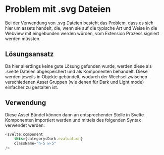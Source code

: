 # Problem mit .svg Dateien

Bei der Verwendung von .svg Dateien besteht das Problem, dass es sich hier um assets handelt, die, wenn sie auf die typische Art und Weise in die Webview mit eingebunden werden würden, vom Extension Prozess signiert werden müssten.

## Lösungsansatz

Da hier allerdings keine gute Lösung gefunden wurde, werden diese als .svelte Dateien abgespeichert und als Komponenten behandelt. Diese werden jeweils in Objekte gebündelt, wodurch der Wechsel zwischen verschiedenen Asset Gruppen (wie denen für Dark und Light mode) einfacher zu gestalten ist.

## Verwendung

Diese Asset Bündel können dann an entsprechender Stelle in Svelte Komponenten importiert werden und mittels des folgenden Syntax verwendet werden:

```typescript
<svelte:component
    this={categorysDark.evaluation}
    className="h-5 w-5"
/>
```